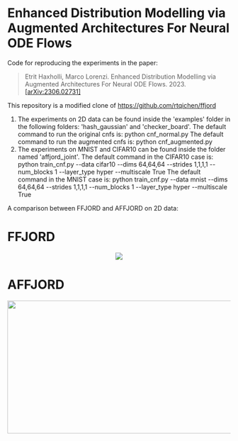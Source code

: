 # Enhanced Distribution Modelling via Augmented Architectures For Neural ODE Flows

Code for reproducing the experiments in the paper:
>Etrit Haxholli, Marco Lorenzi. Enhanced Distribution Modelling via Augmented Architectures For Neural ODE Flows. 2023. [[arXiv:2306.02731]](https://arxiv.org/abs/2306.02731)

This repository is a modified clone of https://github.com/rtqichen/ffjord

1. The experiments on 2D data can be found inside the 'examples' folder in the following folders: 'hash_gaussian' and 'checker_board'.
        The default command to run the original cnfs is:  python cnf_normal.py
        The default command to run the augmented cnfs is: python cnf_augmented.py
2. The experiments on MNIST and CIFAR10 can be found inside the folder named 'affjord_joint'.
        The default command in the CIFAR10 case is: python train_cnf.py --data cifar10 --dims 64,64,64 --strides 1,1,1,1 --num_blocks 1 --layer_type hyper --multiscale True
        The default command in the MNIST case is:   python train_cnf.py --data mnist --dims 64,64,64 --strides 1,1,1,1 --num_blocks 1 --layer_type hyper --multiscale True

A comparison between FFJORD and AFFJORD on 2D data:

# FFJORD
<p align="center">
<img align="middle" src="./assets/ffjord.gif"/>
</p>

# AFFJORD
<p align="center">
<img align="middle" src="./assets/Diffusion_TPSM_2D_200.gif" width="800" height="300" />
</p>
